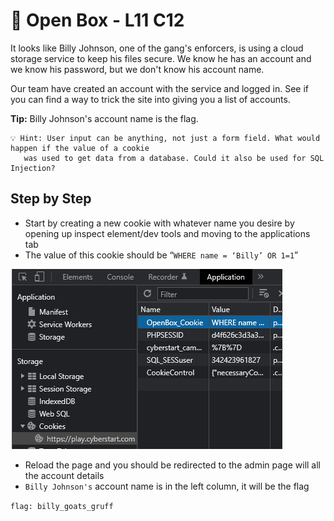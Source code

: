 # 💼 Open Box - L11 C12

It looks like Billy Johnson, one of the gang's enforcers, is using a cloud storage service to keep his files secure. We know he has an account and we know his password, but we don't know his account name.

Our team have created an account with the service and logged in. See if you can find a way to trick the site into giving you a list of accounts.

**Tip:** Billy Johnson's account name is the flag.

```
💡 Hint: User input can be anything, not just a form field. What would happen if the value of a cookie
   was used to get data from a database. Could it also be used for SQL Injection?
```

## Step by Step

- Start by creating a new cookie with whatever name you desire by opening up inspect element/dev tools and moving to the applications tab
- The value of this cookie should be “`WHERE name = ‘Billy’ OR 1=1`”

![image of the new cookie](/assets/openbox1.png)

- Reload the page and you should be redirected to the admin page will all the account details
- `Billy Johnson's` account name is in the left column, it will be the flag

`flag: billy_goats_gruff`
